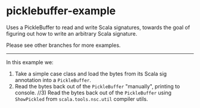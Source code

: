 picklebuffer-example
====================

Uses a PickleBuffer to read and write Scala signatures, towards the goal of figuring out how to write an arbitrary Scala signature.

Please see other branches for more examples.

----------------------------------------------------

In this example we:

1) Take a simple case class and load the bytes from its Scala sig annotation into a `PickleBuffer`.
2) Read the bytes back out of the `PickleBuffer` "manually", printing to console.
//3) Read the bytes back out of the `PickleBuffer` using `ShowPickled` from `scala.tools.nsc.util` compiler utils.
